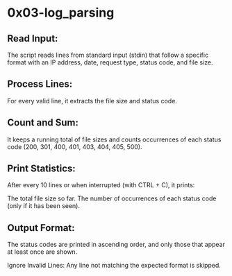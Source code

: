 # 0x03-log_parsing 
 


## Read Input:
 The script reads lines from standard input (stdin) that follow a specific format with an IP address, date, request type, status code, and file size.

## Process Lines:

 For every valid line, it extracts the file size and status code.

## Count and Sum:
 It keeps a running total of file sizes and counts occurrences of each status code (200, 301, 400, 401, 403, 404, 405, 500).

## Print Statistics:

 After every 10 lines or when interrupted (with CTRL + C), it prints:

The total file size so far.
The number of occurrences of each status code (only if it has been seen).

## Output Format:

 The status codes are printed in ascending order, and only those that appear at least once are shown.

Ignore Invalid Lines: Any line not matching the expected format is skipped.

